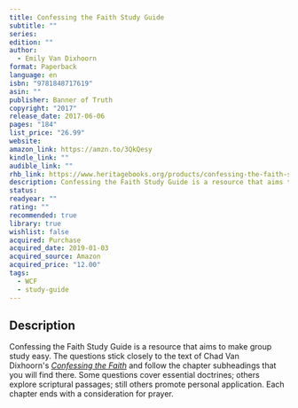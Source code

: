 ```yaml
---
title: Confessing the Faith Study Guide
subtitle: ""
series: 
edition: ""
author:
  - Emily Van Dixhoorn
format: Paperback
language: en
isbn: "9781848717619"
asin: ""
publisher: Banner of Truth
copyright: "2017"
release_date: 2017-06-06
pages: "184"
list_price: "26.99"
website: 
amazon_link: https://amzn.to/3QkQesy
kindle_link: ""
audible_link: ""
rhb_link: https://www.heritagebooks.org/products/confessing-the-faith-study-guide-van-dixhoorn.html
description: Confessing the Faith Study Guide is a resource that aims to make group study easy. The questions stick closely to the text of Chad Van Dixhoorn’s Confessing the Faith and follow the chapter subheadings that you will find there. Some questions cover essential doctrines; others explore scriptural passages; still others promote personal application. Each chapter ends with a consideration for prayer.
status: 
readyear: ""
rating: ""
recommended: true
library: true
wishlist: false
acquired: Purchase
acquired_date: 2019-01-03
acquired_source: Amazon
acquired_price: "12.00"
tags:
  - WCF
  - study-guide
---
```

## Description

Confessing the Faith Study Guide is a resource that aims to make group study easy. The questions stick closely to the text of Chad Van Dixhoorn's [_Confessing the Faith_](/notes/books/confessing-the-faith-9781848714045/) and follow the chapter subheadings that you will find there. Some questions cover essential doctrines; others explore scriptural passages; still others promote personal application. Each chapter ends with a consideration for prayer.

